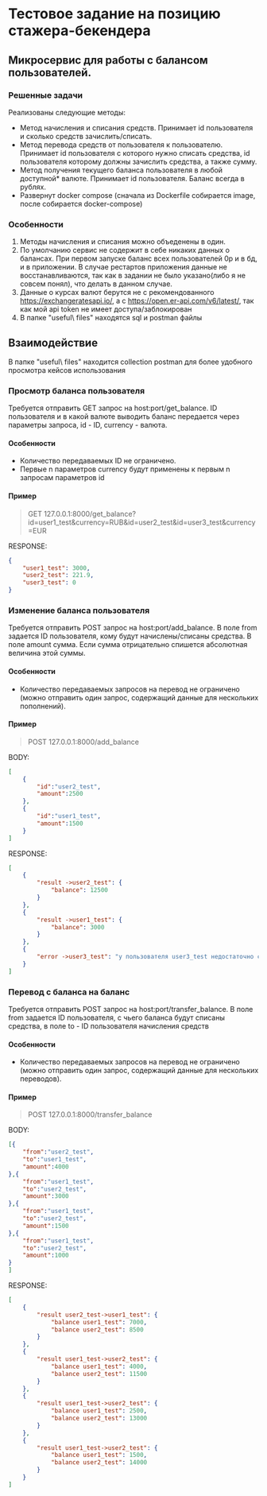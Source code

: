 # Тестовое задание на позицию стажера-бекендера

## Микросервис для работы с балансом пользователей.

### Решенные задачи
Реализованы следующие методы:
* Метод начисления и списания средств. Принимает id пользователя и сколько средств зачислить/списать.
* Метод перевода средств от пользователя к пользователю. Принимает id пользователя с которого нужно списать средства, id пользователя которому должны зачислить средства, а также сумму.
* Метод получения текущего баланса пользователя в любой доступной* валюте. Принимает id пользователя. Баланс всегда в рублях.
* Развернут docker compose (сначала из Dockerfile собирается image, после собирается docker-compose)

### Особенности
1. Методы начисления и списания можно объеденены в один.
2. По умолчанию сервис не содержит в себе никаких данных о балансах. При первом запуске баланс всех пользователей 0р и в бд, и в приложении. В случае рестартов приложения данные не восстанавливаются, так как в задании не было указано(либо я не совсем понял), что делать в данном случае.
3. Данные о курсах валют берутся не с рекомендованного https://exchangeratesapi.io/, а с https://open.er-api.com/v6/latest/, так как мой api token не имеет доступа/заблокирован
4. В папке "useful\ files" находятся sql и postman файлы

## Взаимодействие
В папке "useful\ files" находится collection postman для более удобного просмотра кейсов использования 

### Просмотр баланса пользователя
Требуется отправить GET запрос на host:port/get_balance. ID пользователя и в какой валюте выводить баланс передается через параметры запроса, id - ID, currency - валюта.

#### Особенности
* Количество передаваемых ID не ограничено.
* Первые n параметров currency будут применены к первым n запросам параметров id

#### Пример
>GET 127.0.0.1:8000/get_balance?id=user1_test&currency=RUB&id=user2_test&id=user3_test&currency=EUR

RESPONSE:
```json
{
    "user1_test": 3000,
    "user2_test": 221.9,
    "user3_test": 0
}
```

### Изменение баланса пользователя
Требуется отправить POST запрос на host:port/add_balance. В поле from задается ID пользователя, кому будут начислены/списаны средства. В поле amount сумма. Если сумма отрицательно спишется абсолютная величина этой суммы.

#### Особенности
* Количество передаваемых запросов на перевод не ограничено (можно отправить один запрос, содержащий данные для нескольких пополнений).

#### Пример
>POST 127.0.0.1:8000/add_balance

BODY: 
```json : 
[
    {
        "id":"user2_test",
        "amount":2500
    },
    {
        "id":"user1_test",
        "amount":1500
    }
]
```
RESPONSE:
```json
[
    {
        "result ->user2_test": {
            "balance": 12500
        }
    },
    {
        "result ->user1_test": {
            "balance": 3000
        }
    },
    {
        "error ->user3_test": "у пользователя user3_test недостаточно средств"
    }
]
```

### Перевод с баланса на баланс
Требуется отправить POST запрос на host:port/transfer_balance. В поле from задается ID пользователя, с чьего баланса будут списаны средства, в поле to - ID пользователя начисления средств

#### Особенности
* Количество передаваемых запросов на перевод не ограничено (можно отправить один запрос, содержащий данные для нескольких переводов).

#### Пример
>POST 127.0.0.1:8000/transfer_balance

BODY: 
```json : 
[{
    "from":"user2_test",
    "to":"user1_test",
    "amount":4000
},{
    "from":"user1_test",
    "to":"user2_test",
    "amount":3000
},{
    "from":"user1_test",
    "to":"user2_test",
    "amount":1500
},{
    "from":"user1_test",
    "to":"user2_test",
    "amount":1000
}
]
```
RESPONSE:
```json
[
    {
        "result user2_test->user1_test": {
            "balance user1_test": 7000,
            "balance user2_test": 8500
        }
    },
    {
        "result user1_test->user2_test": {
            "balance user1_test": 4000,
            "balance user2_test": 11500
        }
    },
    {
        "result user1_test->user2_test": {
            "balance user1_test": 2500,
            "balance user2_test": 13000
        }
    },
    {
        "result user1_test->user2_test": {
            "balance user1_test": 1500,
            "balance user2_test": 14000
        }
    }
]
```
